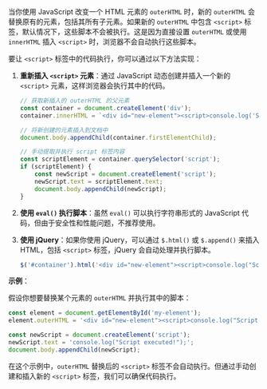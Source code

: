 当你使用 JavaScript 改变一个 HTML 元素的 `outerHTML` 时，新的 `outerHTML` 会替换原有的元素，包括其所有子元素。如果新的 `outerHTML` 中包含 `<script>` 标签，默认情况下，这些脚本不会被执行。这是因为直接设置 `outerHTML` 或使用 `innerHTML` 插入 `<script>` 时，浏览器不会自动执行这些脚本。

要让 `<script>` 标签中的代码执行，你可以通过以下方法实现：

1. **重新插入 `<script>` 元素**：通过 JavaScript 动态创建并插入一个新的 `<script>` 元素，这样浏览器会执行其中的代码。

   ```javascript
   // 获取新插入的 outerHTML 的父元素
   const container = document.createElement('div');
   container.innerHTML = `<div id="new-element"><script>console.log('Script executed!');</script></div>`;

   // 将新创建的元素插入到文档中
   document.body.appendChild(container.firstElementChild);

   // 手动提取并执行 script 标签内容
   const scriptElement = container.querySelector('script');
   if (scriptElement) {
       const newScript = document.createElement('script');
       newScript.text = scriptElement.text;
       document.body.appendChild(newScript);
   }
   ```

2. **使用 `eval()` 执行脚本**：虽然 `eval()` 可以执行字符串形式的 JavaScript 代码，但由于安全性和性能问题，不推荐使用。

3. **使用 jQuery**：如果你使用 jQuery，可以通过 `$.html()` 或 `$.append()` 来插入 HTML，包括 `<script>` 标签，jQuery 会自动处理并执行脚本。

   ```javascript
   $('#container').html('<div id="new-element"><script>console.log("Script executed!");</script></div>');
   ```

**示例**：

假设你想要替换某个元素的 `outerHTML` 并执行其中的脚本：

```javascript
const element = document.getElementById('my-element');
element.outerHTML = '<div id="new-element"><script>console.log("Script not executed!");</script></div>';

const newScript = document.createElement('script');
newScript.text = 'console.log("Script executed!");';
document.body.appendChild(newScript);
```

在这个示例中，`outerHTML` 替换后的 `<script>` 标签不会自动执行。但通过手动创建和插入新的 `<script>` 标签，我们可以确保代码执行。